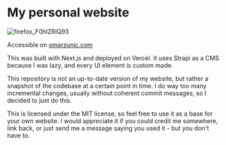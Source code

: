 # My personal website
  
![firefox_F0hlZRIQ93](https://github.com/omznc/site/assets/38432561/2342a23a-5cfc-4aea-8fee-396e1a53a75a)

Accessible on [omarzunic.com](https://omarzunic.com)

This was built with Next.js and deployed on Vercel.
It uses Strapi as a CMS because I was lazy, and every UI element is custom made.

This repository is not an up-to-date version of my website, but rather a snapshot of the codebase at a certain point in time.
I do way too many incremental changes, usually without coherent commit messages, so I decided to just do this.

This is licensed under the MIT license, so feel free to use it as a base for your own website. I would appreciate it if you could credit me somewhere, link back, or just send me a message saying you used it - but you don't have to. 

